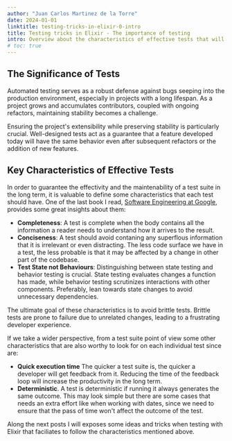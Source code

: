 ```yaml
---
author: "Juan Carlos Martinez de la Torre"
date: 2024-01-01
linktitle: testing-tricks-in-elixir-0-intro
title: Testing tricks in Elixir - The importance of testing
intro: Overview about the characteristics of effective tests that will help with the maintenability and the extensibility of a project in the long term.
# toc: true
---
```


## The Significance of Tests

Automated testing serves as a robust defense against bugs seeping into the production environment, especially in projects with a long lifespan. As a project grows and accumulates contributors, coupled with ongoing refactors, maintaining stability becomes a challenge.

Ensuring the project's extensibility while preserving stability is particularly crucial. Well-designed tests act as a guarantee that a feature developed today will have the same behavior even after subsequent refactors or the addition of new features.
 
## Key Characteristics of Effective Tests

In order to guarantee the effectivity and the maintenability of a test suite in the long term, it is valuable to define some characteristics that each test should have. One of the last book I read, [Software Engineering at Google](https://www.goodreads.com/en/book/show/48816586), provides some great insights about them:

- **Completeness**: A test is complete when the body contains all the information a reader needs to understand how it arrives to the result.
- **Conciseness**: A test should avoid contaning any superflous information that it is irrelevant or even distracting. The less code surface we have in a test, the less probable is that it may be affected by a change in other part of the codebase. 
- **Test State not Behaviours**: Distinguishing between state testing and behavior testing is crucial. State testing evaluates changes a function has made, while behavior testing scrutinizes interactions with other components. Preferably, lean towards state changes to avoid unnecessary dependencies. 

The ultimate goal of these characteristics is to avoid brittle tests. Brittle tests are prone to failure due to unrelated changes, leading to a frustrating developer experience. 

If we take a wider perspective, from a test suite point of view some other characteristics that are also worthy to look for on each individual test since are:

- **Quick execution time** The quicker a test suite is, the quicker a developer will get feedback from it. Reducing the time of the feedback loop will increase the productivity in the long term.
- **Deterministic**. A test is deterministic if running it always generates the same outcome. This may look simple but there are some cases that needs an extra effort like when working with dates, since we need to ensure that the pass of time won't affect the outcome of the test.

Along the next posts I will exposes some ideas and tricks when testing with Elixir that faciliates to follow the characteristics mentioned above. 











